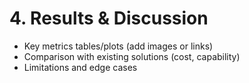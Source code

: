 # 4. Results & Discussion

- Key metrics tables/plots (add images or links)
- Comparison with existing solutions (cost, capability)
- Limitations and edge cases